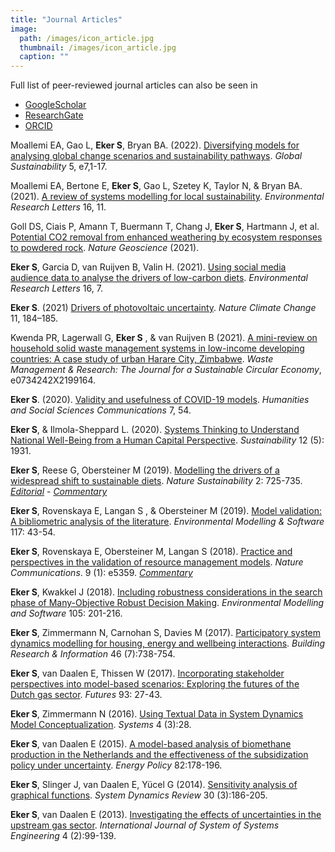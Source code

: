 ```yaml
---
title: "Journal Articles"
image: 
  path: /images/icon_article.jpg
  thumbnail: /images/icon_article.jpg
  caption: ""
---
```

Full list of peer-reviewed journal articles can also be seen in 
- [GoogleScholar](https://scholar.google.at/citations?user=F5hvj3QAAAAJ&hl=en)  
- [ResearchGate](https://www.researchgate.net/profile/Sibel_Eker/research)  
- [ORCID](https://orcid.org/0000-0003-2264-132X)

Moallemi EA, Gao L, **Eker S**, Bryan BA. (2022). [Diversifying models for analysing global change scenarios and sustainability pathways](https://doi.org/10.1017/sus.2022.7). *Global Sustainability* 5, e7,1-17.

Moallemi EA, Bertone E, **Eker S**, Gao L, Szetey K, Taylor N, & Bryan BA. (2021). [A review of systems modelling for local sustainability](https://iopscience.iop.org/article/10.1088/1748-9326/ac2f62/meta). *Environmental Research Letters* 16, 11.

Goll DS, Ciais P, Amann T, Buermann T, Chang J, **Eker S**, Hartmann J, et al. [Potential CO2 removal from enhanced weathering by ecosystem responses to powdered rock](https://www.nature.com/articles/s41561-021-00798-x). *Nature Geoscience* (2021).

**Eker S**, Garcia D, van Ruijven B, Valin H. (2021). [Using social media audience data to analyse the drivers of low-carbon diets](https://iopscience.iop.org/article/10.1088/1748-9326/abf770). *Environmental Research Letters* 16, 7.

**Eker S**. (2021) [Drivers of photovoltaic uncertainty](https://www.nature.com/articles/s41558-021-01002-z). *Nature Climate Change* 11, 184–185. 

Kwenda PR, Lagerwall G, **Eker S** , & van Ruijven B (2021). [A mini-review on household solid waste management systems in low-income developing countries: A case study of urban Harare City, Zimbabwe](https://journals.sagepub.com/doi/10.1177/0734242X21991645). *Waste Management & Research: The Journal for a Sustainable Circular Economy*, e0734242X2199164.

**Eker S**. (2020). [Validity and usefulness of COVID-19 models](https://www.nature.com/articles/s41599-020-00553-4). *Humanities and Social Sciences Communications* 7, 54.

**Eker S**,  & Ilmola-Sheppard L. (2020). [Systems Thinking to Understand National Well-Being from a Human Capital Perspective](https://www.mdpi.com/2071-1050/12/5/1931). *Sustainability* 12 (5): 1931.

**Eker S**, Reese G, Obersteiner M (2019). [Modelling the drivers of a widespread shift to sustainable diets](https://www.nature.com/articles/s41893-019-0331-1). *Nature Sustainability* 2: 725-735.
[*Editorial*](https://www.nature.com/articles/s41893-019-0366-3) - [*Commentary*](https://www.nature.com/articles/s41893-019-0354-7)

**Eker S**, Rovenskaya E, Langan S , & Obersteiner M (2019). [Model validation: A bibliometric analysis of the literature](https://doi.org/10.1016/j.envsoft.2019.03.009). *Environmental Modelling & Software* 117: 43-54. 

**Eker S**, Rovenskaya E, Obersteiner M, Langan S (2018). [Practice and perspectives in the validation of resource management models](https://www.nature.com/articles/s41467-018-07811-9). *Nature Communications*. 9 (1): e5359.
[*Commentary*](https://www.nature.com/articles/s41467-019-11865-8)

**Eker S**, Kwakkel J (2018). [Including robustness considerations in the search phase of Many-Objective Robust Decision Making](https://doi.org/10.1016/j.envsoft.2018.03.029). *Environmental Modelling and Software* 105: 201-216.

**Eker S**, Zimmermann N, Carnohan S, Davies M (2017). [Participatory system dynamics modelling for housing, energy and wellbeing interactions](https://doi.org/10.1080/09613218.2017.1362919). *Building Research & Information* 46 (7):738-754.

**Eker S**, van Daalen E, Thissen W (2017). [Incorporating stakeholder perspectives into model-based scenarios: Exploring the futures of the Dutch gas sector](https://doi.org/10.1016/j.futures.2017.08.002). *Futures* 93: 27-43.

**Eker S**, Zimmermann N (2016). [Using Textual Data in System Dynamics Model Conceptualization](https://doi.org/10.3390/systems4030028). *Systems* 4 (3):28.

**Eker S**, van Daalen E (2015). [A model-based analysis of biomethane production in the Netherlands and the effectiveness of the subsidization policy under uncertainty](https://doi.org/10.1016/j.enpol.2015.03.019). *Energy Policy* 82:178-196.

**Eker S**, Slinger J, van Daalen E, Yücel G (2014). [Sensitivity analysis of graphical functions](https://doi.org/10.1002/sdr.1518). *System Dynamics Review* 30 (3):186-205.  

**Eker S**, van Daalen E (2013). [Investigating the effects of uncertainties in the upstream gas sector](https://doi.org/10.1504/IJSSE.2013.056290]). *International Journal of System of Systems Engineering* 4 (2):99-139.




